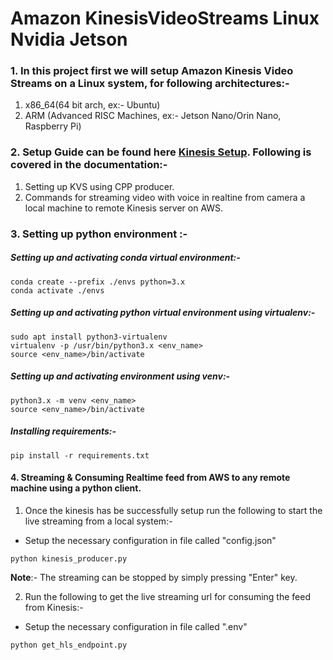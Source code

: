 # Amazon KinesisVideoStreams Linux Nvidia Jetson

### 1. In this project first we will setup Amazon Kinesis Video Streams on a Linux system, for following architectures:-
1. x86_64(64 bit arch, ex:- Ubuntu)
2. ARM (Advanced RISC Machines, ex:- Jetson Nano/Orin Nano, Raspberry Pi)

### 2. Setup Guide can be found here  [Kinesis Setup](https://docs.google.com/document/d/1hzinUz4ITGDOXObwDEF3nb8SJuu1cu8gX2HoPBd_os0/edit?usp=sharing). Following is covered in the documentation:-
1. Setting up KVS using CPP producer.
2. Commands for streaming video with voice in realtine from camera a local machine to remote Kinesis server on AWS.


### 3. Setting up python environment :-

##### Setting up and activating conda virtual environment:-
```
conda create --prefix ./envs python=3.x
conda activate ./envs
```

##### Setting up and activating python virtual environment using virtualenv:-
```
sudo apt install python3-virtualenv
virtualenv -p /usr/bin/python3.x <env_name>
source <env_name>/bin/activate
```

##### Setting up and activating environment using venv:-
```
python3.x -m venv <env_name>
source <env_name>/bin/activate
```


##### Installing requirements:-

```
pip install -r requirements.txt
```

#### 4. Streaming & Consuming Realtime feed from AWS to any remote machine using a python client.
1. Once the kinesis has be successfully setup run the following to start the live streaming from a local system:-
- Setup the necessary configuration in file called "config.json"
```
python kinesis_producer.py
```
**Note**:- The streaming can be stopped by simply pressing "Enter" key.

2. Run the following to get the live streaming url for consuming the feed from Kinesis:-
- Setup the necessary configuration in file called ".env"
```
python get_hls_endpoint.py
```


